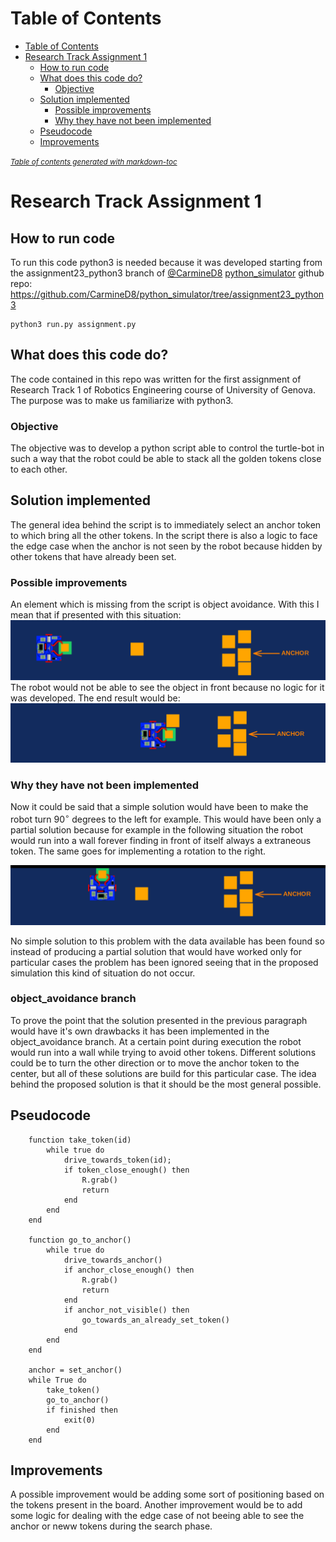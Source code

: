 
# Table of Contents
- [Table of Contents](#table-of-contents)
- [Research Track Assignment 1](#research-track-assignment-1)
  * [How to run code](#how-to-run-code)
  * [What does this code do?](#what-does-this-code-do)
    + [Objective](#objective)
  * [Solution implemented](#solution-implemented)
    + [Possible improvements](#possible-improvements)
    + [Why they have not been implemented](#why-they-have-not-been-implemented)
  * [Pseudocode](#pseudocode)
  * [Improvements](#improvements)

<small><i><a href='http://ecotrust-canada.github.io/markdown-toc/'>Table of contents generated with markdown-toc</a></i></small>

# Research Track Assignment 1


## How to run code

To run this code python3 is needed because it was developed starting from the
assignment23_python3 branch of [@CarmineD8](https://github.com/CarmineD8) [python_simulator](https://github.com/CarmineD8/python_simulator/) github repo:
<https://github.com/CarmineD8/python_simulator/tree/assignment23_python3>

    python3 run.py assignment.py


## What does this code do?

The code contained in this repo was written for the first assignment of 
Research Track 1 of Robotics Engineering course of University of Genova.
The purpose was to make us familiarize with python3.


### Objective

The objective was to develop a python script able to control the turtle-bot in
such a way that the robot could be able to stack all the golden tokens close to
each other.


## Solution implemented

The general idea behind the script is to immediately select an anchor token to
which bring all the other tokens. In the script there is also a logic to face the
edge case when the anchor is not seen by the robot because hidden by other
tokens that have already been set. 


### Possible improvements

An element which is missing from the script is object avoidance. With this I
mean that if presented with this situation:
![baseCase](./img/caseBase.png?raw=true)
The robot would not be able to see the object in front because no logic for it
was developed. The end result would be:
![errorCase](./img/caseError.png?raw=true)


### Why they have not been implemented

Now it could be said that a simple solution would have been to make the robot
turn $90^{\circ}$ degrees to the left for example. This would have been only a
partial solution because for example in the following situation the robot would
run into a wall forever finding in front of itself always a extraneous token.
The same goes for implementing a rotation to the right.

![solCase](./img/caseSol.png?raw=true)

No simple solution to this problem with the data available has been found so
instead of producing a partial solution that would have worked only for
particular cases the problem has been ignored seeing that in the proposed
simulation this kind of situation do not occur.

### object_avoidance branch
To prove the point that the solution presented in the previous paragraph would
have it's own drawbacks it has been implemented in the object_avoidance branch.
At a certain point during execution the robot would run into a wall while trying to
avoid other tokens. Different solutions could be to turn the other direction or to 
move the anchor token to the center, but all of these solutions are build for this 
particular case. The idea behind the proposed solution is that it should be the most 
general possible.


## Pseudocode
```
    function take_token(id)
        while true do
            drive_towards_token(id);
            if token_close_enough() then
                R.grab()
                return
            end
        end
    end
    
    function go_to_anchor()
        while true do
            drive_towards_anchor()
            if anchor_close_enough() then
                R.grab()
                return
            end
            if anchor_not_visible() then
                go_towards_an_already_set_token()
            end
        end
    end
    
    anchor = set_anchor()
    while True do
        take_token()
        go_to_anchor()
        if finished then
            exit(0)
        end
    end
```

## Improvements

A possible improvement would be adding some sort of positioning based on 
the tokens present in the board. Another improvement would be to add some 
logic for dealing with the edge case of not beeing able to see the anchor
or neww tokens during the search phase.

